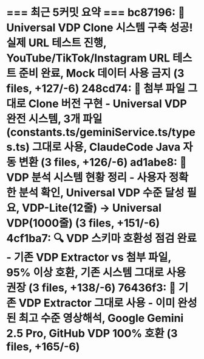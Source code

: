 === 최근 5커밋 요약 ===
bc87196: 🎉 Universal VDP Clone 시스템 구축 성공! 실제 URL 테스트 진행, YouTube/TikTok/Instagram URL 테스트 준비 완료, Mock 데이터 사용 금지 (3 files, +127/-6)
248cd74: 🎯 첨부 파일 그대로 Clone 버전 구현 - Universal VDP 완전 시스템, 3개 파일(constants.ts/geminiService.ts/types.ts) 그대로 사용, ClaudeCode Java 자동 변환 (3 files, +126/-6)
ad1abe8: 🎯 VDP 분석 시스템 현황 정리 - 사용자 정확한 분석 확인, Universal VDP 수준 달성 필요, VDP-Lite(12줄) → Universal VDP(1000줄) (3 files, +151/-6)
4cf1ba7: 🔍 VDP 스키마 호환성 점검 완료 - 기존 VDP Extractor vs 첨부 파일, 95% 이상 호환, 기존 시스템 그대로 사용 권장 (3 files, +138/-6)
76436f3: 🚀 기존 VDP Extractor 그대로 사용 - 이미 완성된 최고 수준 영상해석, Google Gemini 2.5 Pro, GitHub VDP 100% 호환 (3 files, +165/-6)
=======================
